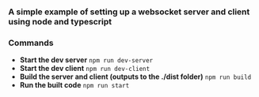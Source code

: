 ### A simple example of setting up a websocket server and client using node and typescript

### Commands
- **Start the dev server** `npm run dev-server`
- **Start the dev client** `npm run dev-client`
- **Build the server and client (outputs to the ./dist folder)** `npm run build`
- **Run the built code** `npm run start`

